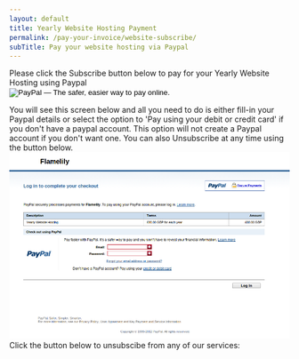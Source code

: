 ```yaml
---
layout: default
title: Yearly Website Hosting Payment
permalink: /pay-your-invoice/website-subscribe/
subTitle: Pay your website hosting via Paypal
---
```


<form action="https://www.paypal.com/cgi-bin/webscr" method="post"><input type="hidden" name="cmd" value="_s-xclick" />Please click the Subscribe button below to pay for your Yearly Website Hosting using Paypal<br>
<input type="hidden" name="hosted_button_id" value="2TX3Y89DTKV5J" />
<input type="image" alt="PayPal — The safer, easier way to pay online." name="submit" src="https://www.paypalobjects.com/en_US/GB/i/btn/btn_subscribeCC_LG.gif" />
<img alt="" src="https://www.paypalobjects.com/en_GB/i/scr/pixel.gif" width="1" height="1" border="0" /></form><form action="https://www.paypal.com/cgi-bin/webscr" method="post">
</form>

You will see this screen below and all you need to do is either fill-in your Paypal details or select the option to 'Pay using your debit or credit card' if you don't have a paypal account. This option will not create a Paypal account if you don't want one. You can also Unsubscribe at any time using the button below.
<br><img class="img-responsive center-block" src="/wp-content/uploads/2012/08/Paypalsubscribe.png" alt="paypal subscribe"><br>
Click the button below to unsubscibe from any of our services: 
<a href="https://www.paypal.com/cgi-bin/webscr?cmd=_subscr-find&amp;alias=93FFVJB8TX9CY">
<img src="https://www.paypalobjects.com/en_GB/i/btn/btn_unsubscribe_SM.gif" alt="" border="0" />
</a>